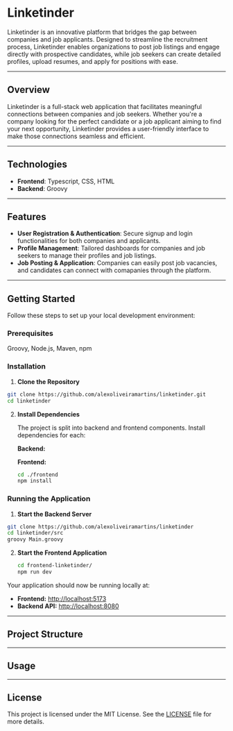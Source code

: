 # Linketinder

Linketinder is an innovative platform that bridges the gap between companies and job applicants. Designed to streamline the recruitment process, Linketinder enables organizations to post job listings and engage directly with prospective candidates, while job seekers can create detailed profiles, upload resumes, and apply for positions with ease.

---

## Overview

Linketinder is a full-stack web application that facilitates meaningful connections between companies and job seekers. Whether you're a company looking for the perfect candidate or a job applicant aiming to find your next opportunity, Linketinder provides a user-friendly interface to make those connections seamless and efficient.

---

## Technologies

- **Frontend**: Typescript, CSS, HTML
- **Backend**: Groovy

---

## Features

- **User Registration & Authentication**: Secure signup and login functionalities for both companies and applicants.
- **Profile Management**: Tailored dashboards for companies and job seekers to manage their profiles and job listings.
- **Job Posting & Application**: Companies can easily post job vacancies, and candidates can connect with comapanies through the platform.

---

## Getting Started

Follow these steps to set up your local development environment:

### Prerequisites

Groovy, Node.js, Maven, npm

### Installation

1. **Clone the Repository**

```bash
git clone https://github.com/alexoliveiramartins/linketinder.git
cd linketinder
```

2. **Install Dependencies**

   The project is split into backend and frontend components. Install dependencies for each:

   **Backend:**

   **Frontend:**

   ```bash
   cd ./frontend
   npm install
   ```

### Running the Application

1. **Start the Backend Server**

```bash
git clone https://github.com/alexoliveiramartins/linketinder
cd linketinder/src
groovy Main.groovy
```

2. **Start the Frontend Application**

   ```bash
   cd frontend-linketinder/
   npm run dev
   ```

Your application should now be running locally at:
- **Frontend:** [http://localhost:5173](http://localhost:3000)
- **Backend API:** [http://localhost:8080](http://localhost:5000)

---

## Project Structure


---

## Usage

---

## License

This project is licensed under the MIT License. See the [LICENSE](LICENSE) file for more details.
